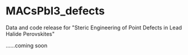 # MACsPbI3_defects
Data and code release for "Steric Engineering of Point Defects in Lead Halide Perovskites"


......coming soon
